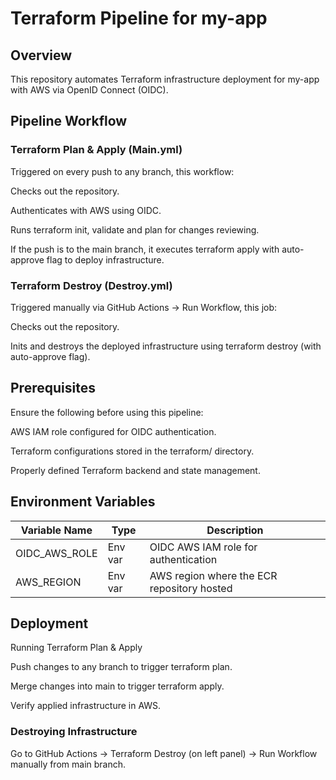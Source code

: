 # Terraform Pipeline for my-app

## Overview

This repository automates Terraform infrastructure deployment for my-app with AWS via OpenID Connect (OIDC).

## Pipeline Workflow

### Terraform Plan & Apply (Main.yml)

Triggered on every push to any branch, this workflow:

Checks out the repository.

Authenticates with AWS using OIDC.

Runs terraform init, validate and plan for changes reviewing.

If the push is to the main branch, it executes terraform apply with auto-approve flag to deploy infrastructure.


### Terraform Destroy (Destroy.yml)

Triggered manually via GitHub Actions → Run Workflow, this job:

Checks out the repository.

Inits and destroys the deployed infrastructure using terraform destroy (with auto-approve flag).


## Prerequisites

Ensure the following before using this pipeline:

AWS IAM role configured for OIDC authentication.

Terraform configurations stored in the terraform/ directory.

Properly defined Terraform backend and state management.


## Environment Variables


| Variable Name             | Type         | Description
| ----------------- | ---------------------|--------------------------------------------- |
| OIDC_AWS_ROLE |  Env var | OIDC AWS IAM role for authentication
| AWS_REGION |  Env var | AWS region where the ECR repository hosted

## Deployment

Running Terraform Plan & Apply

Push changes to any branch to trigger terraform plan.


Merge changes into main to trigger terraform apply.


Verify applied infrastructure in AWS.



### Destroying Infrastructure

Go to GitHub Actions → Terraform Destroy (on left panel) → Run Workflow manually from main branch.
